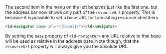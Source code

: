 The second item in the menu on the left behaves just like the first one, but the
address bar now shows only part of the `resourceUrl` property. This is because it is
possible to set a base URL for translating resource identifiers.

``` html
<ld-navigator base-url="{{base}}/"></ld-navigator>
```

By setting the `base` property of `<ld-navigator>` any URL relative to that base will
be used as relative in the address bare. Note though, that the `resourceUrl` property
will always give you the absolute URL.
